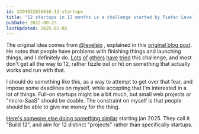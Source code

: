 ```yaml
---
id: 2204022855616-12-startups
title: "12 startups in 12 months is a challenge started by Pieter Levels in 2014"
pubDate: 2022-08-25
lastUpdated: 2025-01-02
---
```


The original idea comes from [@levelsio](https://levels.io/) , explained in this [original blog post](https://levels.io/12-startups-12-months/). He notes that people have problems with finishing things and launching things, and I definitely do. [Lots](https://monicalent.com/12x-startup/) [of](https://blog.yongfook.com/12-startups-in-12-months.html) [others](https://larskarbo.no/12-startups-12-months/) [have](https://blog.cjtrowbridge.com/category/blog/projects/the-levels-challenge-build-12-startups-in-12-months/) [tried](https://github.com/gamwe6/12-startups-in-12-months) this challenge, and most don't get all the way to 12, rather fizzle out or hit on something that actually works and run with that.

I should do something like this, as a way to attempt to get over that fear, and impose some deadlines on myself, while accepting that I'm interested in a lot of things. Full-on startups might be a bit much, but small web projects or "micro-SaaS" should be doable. The constraint on myself is that people should be able to give me money for the thing.

[Here's someone else doing something similar](https://www.buildtwelve.com/ ) starting jan 2025. They call it "Build 12", and aim for 12 distinct "projects" rather than specifically startups.
